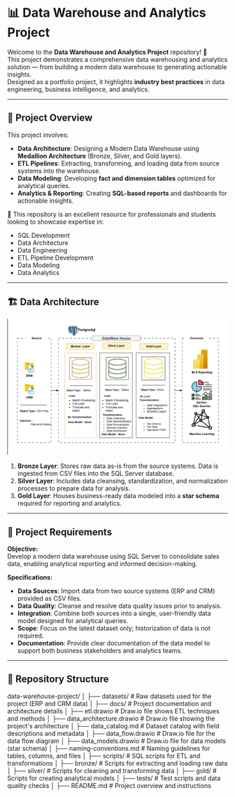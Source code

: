# 📊 Data Warehouse and Analytics Project

Welcome to the **Data Warehouse and Analytics Project** repository! 🚀  
This project demonstrates a comprehensive data warehousing and analytics solution — from building a modern data warehouse to generating actionable insights.  
Designed as a portfolio project, it highlights **industry best practices** in data engineering, business intelligence, and analytics.

---

## 📖 Project Overview

This project involves:  
- **Data Architecture**: Designing a Modern Data Warehouse using **Medallion Architecture** (Bronze, Silver, and Gold layers).  
- **ETL Pipelines**: Extracting, transforming, and loading data from source systems into the warehouse.  
- **Data Modeling**: Developing **fact and dimension tables** optimized for analytical queries.  
- **Analytics & Reporting**: Creating **SQL-based reports** and dashboards for actionable insights.  

🎯 This repository is an excellent resource for professionals and students looking to showcase expertise in:  
- SQL Development  
- Data Architecture  
- Data Engineering  
- ETL Pipeline Development  
- Data Modeling  
- Data Analytics  

---

## 🏗️ Data Architecture

![Project Screenshot](docs/Data_Architecture.png)

1. **Bronze Layer**: Stores raw data as-is from the source systems. Data is ingested from CSV files into the SQL Server database.  
2. **Silver Layer**: Includes data cleansing, standardization, and normalization processes to prepare data for analysis.  
3. **Gold Layer**: Houses business-ready data modeled into a **star schema** required for reporting and analytics.  

---

## 🚀 Project Requirements

**Objective:**  
Develop a modern data warehouse using SQL Server to consolidate sales data, enabling analytical reporting and informed decision-making.

**Specifications:**  
- **Data Sources**: Import data from two source systems (ERP and CRM) provided as CSV files.  
- **Data Quality**: Cleanse and resolve data quality issues prior to analysis.  
- **Integration**: Combine both sources into a single, user-friendly data model designed for analytical queries.  
- **Scope**: Focus on the latest dataset only; historization of data is not required.  
- **Documentation**: Provide clear documentation of the data model to support both business stakeholders and analytics teams.  

---
## 📂 Repository Structure

data-warehouse-project/
│
├── datasets/ # Raw datasets used for the project (ERP and CRM data)
│
├── docs/ # Project documentation and architecture details
│ ├── etl.drawio # Draw.io file shows ETL techniques and methods
│ ├── data_architecture.drawio # Draw.io file showing the project's architecture
│ ├── data_catalog.md # Dataset catalog with field descriptions and metadata
│ ├── data_flow.drawio # Draw.io file for the data flow diagram
│ ├── data_models.drawio # Draw.io file for data models (star schema)
│ ├── naming-conventions.md # Naming guidelines for tables, columns, and files
│
├── scripts/ # SQL scripts for ETL and transformations
│ ├── bronze/ # Scripts for extracting and loading raw data
│ ├── silver/ # Scripts for cleaning and transforming data
│ ├── gold/ # Scripts for creating analytical models
│
├── tests/ # Test scripts and data quality checks
│
├── README.md # Project overview and instructions
